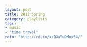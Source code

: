 ```yaml
---
layout: post
title: 2012 Spring
category: playlists
tags:
- music
- "time travel"
rdio: "http://rd.io/x/QXaYuDMox34/"
---
```


